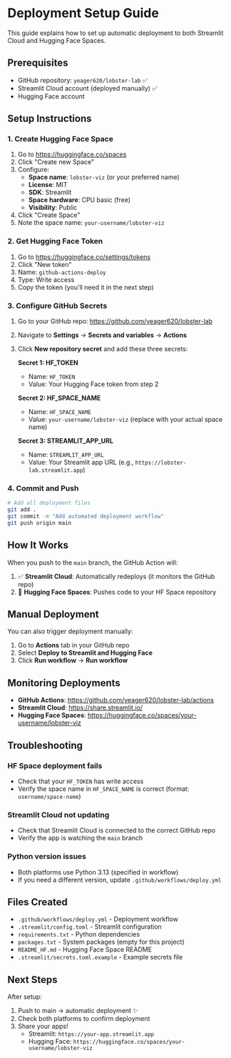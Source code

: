 # Deployment Setup Guide

This guide explains how to set up automatic deployment to both Streamlit Cloud and Hugging Face Spaces.

## Prerequisites

- GitHub repository: `yeager620/lobster-lab` ✅
- Streamlit Cloud account (deployed manually) ✅
- Hugging Face account

## Setup Instructions

### 1. Create Hugging Face Space

1. Go to https://huggingface.co/spaces
2. Click "Create new Space"
3. Configure:
   - **Space name**: `lobster-viz` (or your preferred name)
   - **License**: MIT
   - **SDK**: Streamlit
   - **Space hardware**: CPU basic (free)
   - **Visibility**: Public
4. Click "Create Space"
5. Note the space name: `your-username/lobster-viz`

### 2. Get Hugging Face Token

1. Go to https://huggingface.co/settings/tokens
2. Click "New token"
3. Name: `github-actions-deploy`
4. Type: Write access
5. Copy the token (you'll need it in the next step)

### 3. Configure GitHub Secrets

1. Go to your GitHub repo: https://github.com/yeager620/lobster-lab
2. Navigate to **Settings** → **Secrets and variables** → **Actions**
3. Click **New repository secret** and add these three secrets:

   **Secret 1: HF_TOKEN**
   - Name: `HF_TOKEN`
   - Value: Your Hugging Face token from step 2

   **Secret 2: HF_SPACE_NAME**
   - Name: `HF_SPACE_NAME`
   - Value: `your-username/lobster-viz` (replace with your actual space name)

   **Secret 3: STREAMLIT_APP_URL**
   - Name: `STREAMLIT_APP_URL`
   - Value: Your Streamlit app URL (e.g., `https://lobster-lab.streamlit.app`)

### 4. Commit and Push

```bash
# Add all deployment files
git add .
git commit -m "Add automated deployment workflow"
git push origin main
```

## How It Works

When you push to the `main` branch, the GitHub Action will:

1. ✅ **Streamlit Cloud**: Automatically redeploys (it monitors the GitHub repo)
2. 🤗 **Hugging Face Spaces**: Pushes code to your HF Space repository

## Manual Deployment

You can also trigger deployment manually:

1. Go to **Actions** tab in your GitHub repo
2. Select **Deploy to Streamlit and Hugging Face**
3. Click **Run workflow** → **Run workflow**

## Monitoring Deployments

- **GitHub Actions**: https://github.com/yeager620/lobster-lab/actions
- **Streamlit Cloud**: https://share.streamlit.io/
- **Hugging Face Spaces**: https://huggingface.co/spaces/your-username/lobster-viz

## Troubleshooting

### HF Space deployment fails
- Check that your `HF_TOKEN` has write access
- Verify the space name in `HF_SPACE_NAME` is correct (format: `username/space-name`)

### Streamlit Cloud not updating
- Check that Streamlit Cloud is connected to the correct GitHub repo
- Verify the app is watching the `main` branch

### Python version issues
- Both platforms use Python 3.13 (specified in workflow)
- If you need a different version, update `.github/workflows/deploy.yml`

## Files Created

- `.github/workflows/deploy.yml` - Deployment workflow
- `.streamlit/config.toml` - Streamlit configuration
- `requirements.txt` - Python dependencies
- `packages.txt` - System packages (empty for this project)
- `README_HF.md` - Hugging Face Space README
- `.streamlit/secrets.toml.example` - Example secrets file

## Next Steps

After setup:
1. Push to main → automatic deployment ✨
2. Check both platforms to confirm deployment
3. Share your apps!
   - Streamlit: `https://your-app.streamlit.app`
   - Hugging Face: `https://huggingface.co/spaces/your-username/lobster-viz`
